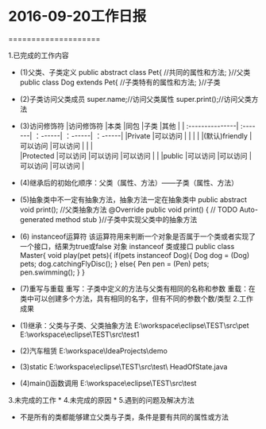 # 2016-09-20工作日报
====================

1.已完成的工作内容
  * (1)父类、子类定义
      public abstract class Pet{
	      //共同的属性和方法;
      }//父类
      public class Dog extends Pet{
	      //子类特有的属性和方法;
      }//子类
  * (2)子类访问父类成员
      super.name;//访问父类属性
	    super.print();//访问父类方法
  * (3)访问修饰符
      |访问修饰符       |本类     |同包     |子类     |其他     |
      | :---------------| :-------| ：------| ：------| ：------|
      |Private	        |可以访问	|         |         |         |	
      |(默认)friendly	  |可以访问	|可以访问	|         |         |	
      |Protected	      |可以访问	|可以访问 |可以访问	|         |
      |public	          |可以访问	|可以访问	|可以访问	|可以访问 |

  * (4)继承后的初始化顺序：父类（属性、方法）——子类（属性、方法）
  * (5)抽象类中不一定有抽象方法，抽象方法一定在抽象类中
    	public abstract void print(); //父类抽象方法
    	@Override
    	public void print() {
    		// TODO Auto-generated method stub
    	}//子类中实现父类中的抽象方法
  * (6) instanceof运算符
    	该运算符用来判断一个对象是否属于一个类或者实现了一个接口，结果为true或false
      对象 instanceof  类或接口 
      public class Master{
      	void play(pet pets){
      		if(pets instanceof Dog){
      			Dog dog = (Dog) pets;
                  dog.catchingFlyDisc();
      		}
      		else{
      			Pen pen = (Pen) pets;
      			pen.swimming();
      		}
      	}
  * (7)重写与重载
    	重写：子类中定义的方法与父类有相同的名称和参数
    	重载：在类中可以创建多个方法，具有相同的名字，但有不同的参数个数/类型
2.工作成果
  * (1)继承：父类与子类、父类抽象方法 
      E:\workspace\eclipse\TEST\src\pet
    	E:\workspace\eclipse\TEST\src\test1
  * (2)汽车租赁
    	E:\workspace\IdeaProjects\demo
  * (3)static
    	E:\workspace\eclipse\TEST\src\test\ HeadOfState.java
  * (4)main()函数调用
    	E:\workspace\eclipse\TEST\src\test

3.未完成的工作
  *
4.未完成的原因
  *
5.遇到的问题及解决方法
  * 不是所有的类都能够建立父类与子类，条件是要有共同的属性或方法
